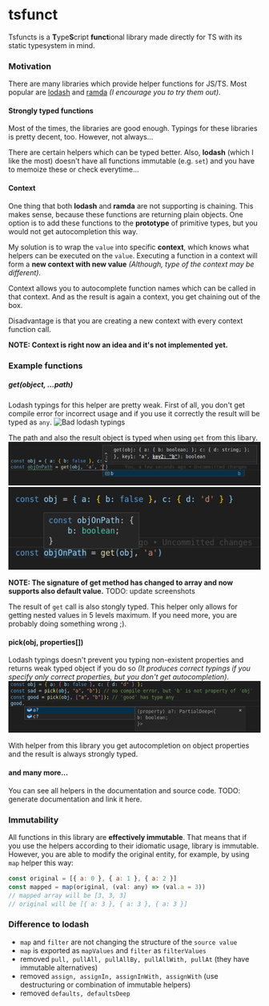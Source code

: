 # tsfunct
Tsfuncts is a **T**ype**S**cript **funct**ional library made directly for TS with its static
typesystem in mind. 

### Motivation
There are many libraries which provide helper functions for JS/TS. Most popular are
[lodash](https://github.com/lodash/lodash) and [ramda](https://github.com/ramda/ramda) *(I encourage you to try them out)*.

#### Strongly typed functions
Most of the times, the libraries are good enough. Typings for these libraries is pretty decent, too.
However, not always...

There are certain helpers which can be typed better. Also, **lodash** (which I like the
most) doesn't have all functions immutable (e.g. `set`) and you have to memoize these or check
everytime...

#### Context
One thing that both **lodash** and **ramda** are not supporting is chaining. This makes sense,
because these functions are returning plain objects. One option is to add these functions to the
**prototype** of primitive types, but you would not get autocompletion this way. 

My solution is to wrap the `value` into specific **context**, which knows what helpers can be
executed on the `value`. Executing a function in a context will form a **new context with new
value** *(Although, type of the context may be different)*. 

Context allows you to autocomplete function names which can be called in that context. And as the
result is again a context, you get chaining out of the box. 

Disadvantage is that you are creating a new context with every context function call.

**NOTE: Context is right now an idea and it's not implemented yet.**

### Example functions

##### get(object, ...path)
Lodash typings for this helper are pretty weak. First of all, you don't get compile error for
incorrect usage and if you use it correctly the result will be typed as `any`. ![Bad
lodash typings](assets/bad_lodash.png)

The path and also the result object is typed when using `get` from this libary.
![Autcomplete path](assets/path_autocomplete.png)
![Typed result](assets/typed_result.png)

**NOTE: The signature of get method has changed to array and now supports also default value.**
TODO: update screenshots 

The result of `get` call is also stongly typed. This helper only allows for getting nested values in
5 levels maximum. If you need more, you are probably doing something wrong ;).

#### pick(obj, properties[])
Lodash typings doesn't prevent you typing non-existent properties and returns weak typed object if
you do so *(It produces correct typings if you specify only correct properties, but you don't get
autocompletion)*. 
![Incorrect pick typings](assets/sad_pick.png)

With helper from this library you get autocompletion on object properties and the result is always
strongly typed.

#### and many more...
You can see all helpers in the documentation and source code.
TODO: generate documentation and link it here.

### Immutability
All functions in this library are **effectively immutable**. That means that if you use the helpers
according to their idiomatic usage, library is immutable. However, you are able to modify the
original entity, for example, by using `map` helper this way:

```javascript
const original = [{ a: 0 }, { a: 1 }, { a: 2 }]
const mapped = map(original, (val: any) => (val.a = 3))
// mapped array will be [3, 3, 3]
// original will be [{ a: 3 }, { a: 3 }, { a: 3 }]
```

### Difference to lodash

- `map` and `filter` are not changing the structure of the `source value`
- `map` is exported as `mapValues` and `filter` as `filterValues`
- removed `pull, pullAll, pullAllBy, pullAllWith, pullAt` (they have immutable alternatives)
- removed `assign, assignIn, assignInWith, assignWith` (use destructuring or combination of
  immutable helpers)
- removed `defaults, defaultsDeep`
